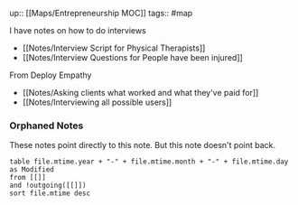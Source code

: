 up:: [[Maps/Entrepreneurship MOC]]
tags:: #map 

I have notes on how to do interviews
- [[Notes/Interview Script for Physical Therapists]]
- [[Notes/Interview Questions for People have been injured]]

From Deploy Empathy
- [[Notes/Asking clients what worked and what they've paid for]]
- [[Notes/Interviewing all possible users]]

### Orphaned Notes
These notes point directly to this note. But this note doesn't point back.
```dataview
table file.mtime.year + "-" + file.mtime.month + "-" + file.mtime.day as Modified
from [[]]
and !outgoing([[]])
sort file.mtime desc
```